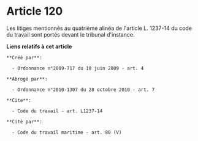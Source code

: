 # Article 120

Les litiges mentionnés au quatrième alinéa de l'article L. 1237-14 du code du travail sont portés devant le tribunal
d'instance.

**Liens relatifs à cet article**

	**Créé par**:

	  - Ordonnance n°2009-717 du 18 juin 2009 - art. 4

	**Abrogé par**:

	  - Ordonnance n°2010-1307 du 28 octobre 2010 - art. 7

	**Cite**:

	  - Code du travail - art. L1237-14

	**Cité par**:

	  - Code du travail maritime - art. 80 (V)
